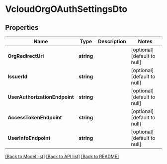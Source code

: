 # VcloudOrgOAuthSettingsDto

## Properties
Name | Type | Description | Notes
------------ | ------------- | ------------- | -------------
**OrgRedirectUri** | **string** |  | [optional] [default to null]
**IssuerId** | **string** |  | [optional] [default to null]
**UserAuthorizationEndpoint** | **string** |  | [optional] [default to null]
**AccessTokenEndpoint** | **string** |  | [optional] [default to null]
**UserInfoEndpoint** | **string** |  | [optional] [default to null]

[[Back to Model list]](../README.md#documentation-for-models) [[Back to API list]](../README.md#documentation-for-api-endpoints) [[Back to README]](../README.md)

